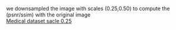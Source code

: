 we downsampled the image with scales (0.25,0.50) to compute the (psnr/ssim) with the original image<br/> 
[Medical dataset sacle 0.25 ](https://drive.google.com/drive/u/0/folders/12skggkHI9GscMQrF-XengGiRGEAVz1g_)
